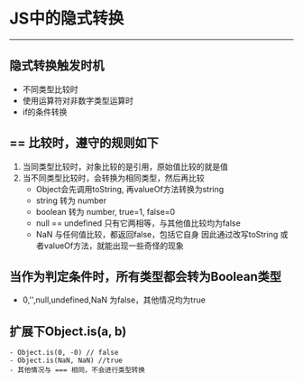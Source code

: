 # JS中的隐式转换
---
## 隐式转换触发时机
- 不同类型比较时
- 使用运算符对非数字类型运算时
- if的条件转换

## == 比较时，遵守的规则如下
1. 当同类型比较时，对象比较的是引用，原始值比较的就是值
2. 当不同类型比较时，会转换为相同类型，然后再比较
    - Object会先调用toString, 再valueOf方法转换为string
    - string 转为 number
    - boolean 转为 number, true=1, false=0
    - null == undefined 只有它两相等，与其他值比较均为false
    - NaN 与任何值比较，都返回false，包括它自身
  因此通过改写toString 或者valueOf方法，就能出现一些奇怪的现象

## 当作为判定条件时，所有类型都会转为Boolean类型
 - 0,'',null,undefined,NaN 为false，其他情况均为true


## 扩展下Object.is(a, b)
    - Object.is(0, -0) // false
    - Object.is(NaN, NaN) //true
    - 其他情况与 === 相同，不会进行类型转换